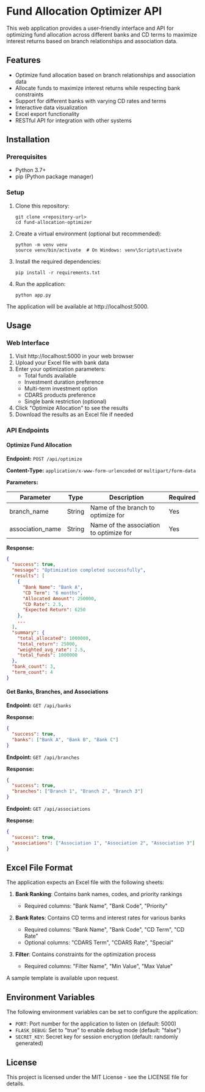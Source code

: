 # Fund Allocation Optimizer API

This web application provides a user-friendly interface and API for optimizing fund allocation across different banks and CD terms to maximize interest returns based on branch relationships and association data.

## Features

- Optimize fund allocation based on branch relationships and association data
- Allocate funds to maximize interest returns while respecting bank constraints
- Support for different banks with varying CD rates and terms
- Interactive data visualization
- Excel export functionality
- RESTful API for integration with other systems

## Installation

### Prerequisites

- Python 3.7+
- pip (Python package manager)

### Setup

1. Clone this repository:
   ```
   git clone <repository-url>
   cd fund-allocation-optimizer
   ```

2. Create a virtual environment (optional but recommended):
   ```
   python -m venv venv
   source venv/bin/activate  # On Windows: venv\Scripts\activate
   ```

3. Install the required dependencies:
   ```
   pip install -r requirements.txt
   ```

4. Run the application:
   ```
   python app.py
   ```

The application will be available at http://localhost:5000.

## Usage

### Web Interface

1. Visit http://localhost:5000 in your web browser
2. Upload your Excel file with bank data
3. Enter your optimization parameters:
   - Total funds available
   - Investment duration preference
   - Multi-term investment option
   - CDARS products preference
   - Single bank restriction (optional)
4. Click "Optimize Allocation" to see the results
5. Download the results as an Excel file if needed

### API Endpoints

#### Optimize Fund Allocation

**Endpoint:** `POST /api/optimize`

**Content-Type:** `application/x-www-form-urlencoded` or `multipart/form-data`

**Parameters:**

| Parameter | Type | Description | Required |
|-----------|------|-------------|----------|
| branch_name | String | Name of the branch to optimize for | Yes |
| association_name | String | Name of the association to optimize for | Yes |

**Response:**

```json
{
  "success": true,
  "message": "Optimization completed successfully",
  "results": [
    {
      "Bank Name": "Bank A",
      "CD Term": "6 months",
      "Allocated Amount": 250000,
      "CD Rate": 2.5,
      "Expected Return": 6250
    },
    ...
  ],
  "summary": {
    "total_allocated": 1000000,
    "total_return": 25000,
    "weighted_avg_rate": 2.5,
    "total_funds": 1000000
  },
  "bank_count": 3,
  "term_count": 4
}
```

#### Get Banks, Branches, and Associations

**Endpoint:** `GET /api/banks`

**Response:**

```json
{
  "success": true,
  "banks": ["Bank A", "Bank B", "Bank C"]
}
```

**Endpoint:** `GET /api/branches`

**Response:**

```json
{
  "success": true,
  "branches": ["Branch 1", "Branch 2", "Branch 3"]
}
```

**Endpoint:** `GET /api/associations`

**Response:**

```json
{
  "success": true,
  "associations": ["Association 1", "Association 2", "Association 3"]
}
```

## Excel File Format

The application expects an Excel file with the following sheets:

1. **Bank Ranking**: Contains bank names, codes, and priority rankings
   - Required columns: "Bank Name", "Bank Code", "Priority"

2. **Bank Rates**: Contains CD terms and interest rates for various banks
   - Required columns: "Bank Name", "Bank Code", "CD Term", "CD Rate"
   - Optional columns: "CDARS Term", "CDARS Rate", "Special"

3. **Filter**: Contains constraints for the optimization process
   - Required columns: "Filter Name", "Min Value", "Max Value"

A sample template is available upon request.

## Environment Variables

The following environment variables can be set to configure the application:

- `PORT`: Port number for the application to listen on (default: 5000)
- `FLASK_DEBUG`: Set to "true" to enable debug mode (default: "false")
- `SECRET_KEY`: Secret key for session encryption (default: randomly generated)

## License

This project is licensed under the MIT License - see the LICENSE file for details. 
